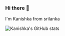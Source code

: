 ### Hi there 👋

I'm Kanishka from srilanka 

![Kanishka's GitHub stats](https://github-readme-stats.vercel.app/api?username=110kanishkamedankara110&theme=rose_pine)
